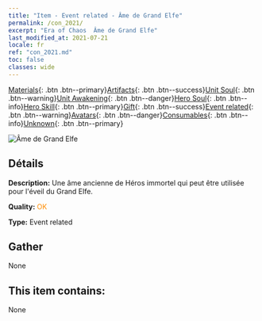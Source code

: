 ```yaml
---
title: "Item - Event related - Âme de Grand Elfe"
permalink: /con_2021/
excerpt: "Era of Chaos  Âme de Grand Elfe"
last_modified_at: 2021-07-21
locale: fr
ref: "con_2021.md"
toc: false
classes: wide
---
```

 [Materials](/ItemsFR/){: .btn .btn--primary}[Artifacts](/ItemsFR/Artifacts/){: .btn .btn--success}[Unit Soul](/ItemsFR/UnitSoul/){: .btn .btn--warning}[Unit Awakening](/ItemsFR/UnitAwakening/){: .btn .btn--danger}[Hero Soul](/ItemsFR/HeroSoul/){: .btn .btn--info}[Hero Skill](/ItemsFR/HeroSkill/){: .btn .btn--primary}[Gift](/ItemsFR/Gift/){: .btn .btn--success}[Event related](/ItemsFR/Events/){: .btn .btn--warning}[Avatars](/ItemsFR/Avatars/){: .btn .btn--danger}[Consumables](/ItemsFR/Consumables/){: .btn .btn--info}[Unknown](/ItemsFR/Unknown/){: .btn .btn--primary}

 ![Âme de Grand Elfe](/images/t/juexing_203.png)

## Détails
 **Description:** Une âme ancienne de Héros immortel qui peut être utilisée pour l'éveil du Grand Elfe.

 **Quality:** <span style="color: #FF8C00">OK</span>

 **Type:** Event related

## Gather

  None

## This item contains:

  None

